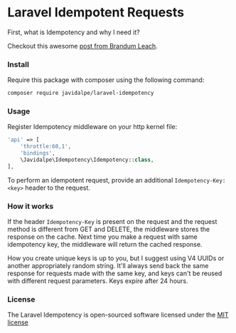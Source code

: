 # Laravel Idempotent Requests

First, what is Idempotency and why I need it?

Checkout this awesome [post from Brandum Leach](https://stripe.com/blog/idempotency).

### Install

Require this package with composer using the following command:

```bash
composer require javidalpe/laravel-idempotency 
```

### Usage

Register Idempotency middleware on your http kernel file:

```php
'api' => [
    'throttle:60,1',
    'bindings',
    \Javidalpe\Idempotency\Idempotency::class,
], 
```

To perform an idempotent request, provide an additional `Idempotency-Key: <key>` header to the request.

### How it works

If the header `Idempotency-Key` is present on the request and the request method is different from GET and DELETE, the middleware stores the response on the cache. Next time you make a request with same idempotency key, the middleware will return the cached response.

How you create unique keys is up to you, but I suggest using V4 UUIDs or another appropriately random string. It'll always send back the same response for requests made with the same key, and keys can't be reused with different request parameters. Keys expire after 24 hours.  

### License

The Laravel Idempotency is open-sourced software licensed under the [MIT license](http://opensource.org/licenses/MIT)